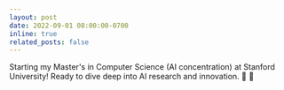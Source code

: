 ```yaml
---
layout: post
date: 2022-09-01 08:00:00-0700
inline: true
related_posts: false
---
```


Starting my Master's in Computer Science (AI concentration) at Stanford University! Ready to dive deep into AI research and innovation. :rocket: :brain:
